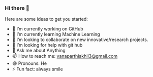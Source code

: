 ### Hi there 👋


Here are some ideas to get you started:

- 🔭 I’m currently working on GitHub
- 🌱 I’m currently learning Machine Learning
- 👯 I’m looking to collaborate on new innovative/research projects.
- 🤔 I’m looking for help with git hub
- 💬 Ask me about Anything
- 📫 How to reach me: vanaparthiakhil3@gmail.com
- 😄 Pronouns: He
- ⚡ Fun fact: always smile

